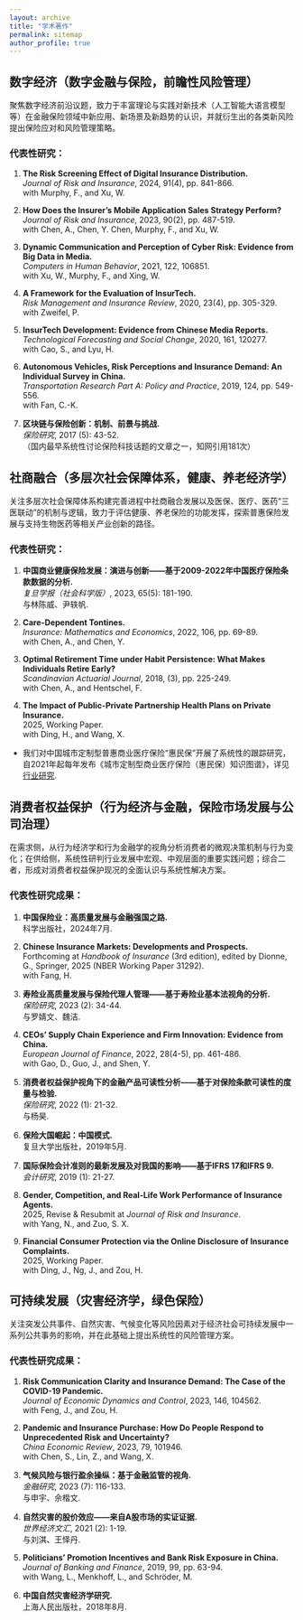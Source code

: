 ```yaml
---
layout: archive
title: "学术著作"
permalink: sitemap
author_profile: true
---
```



## 数字经济（数字金融与保险，前瞻性风险管理）

聚焦数字经济前沿议题，致力于丰富理论与实践对新技术（人工智能大语言模型等）在金融保险领域中新应用、新场景及新趋势的认识，并就衍生出的各类新风险提出保险应对和风险管理策略。

### 代表性研究：
1. **The Risk Screening Effect of Digital Insurance Distribution.**  
   *Journal of Risk and Insurance*, 2024, 91(4), pp. 841-866.  
   with Murphy, F., and Xu, W.

2. **How Does the Insurer’s Mobile Application Sales Strategy Perform?**  
   *Journal of Risk and Insurance*, 2023, 90(2), pp. 487-519.  
   with Chen, A., Chen, Y. Chen, Murphy, F., and Xu, W.

3. **Dynamic Communication and Perception of Cyber Risk: Evidence from Big Data in Media.**  
   *Computers in Human Behavior*, 2021, 122, 106851.  
   with Xu, W., Murphy, F., and Xing, W.

4. **A Framework for the Evaluation of InsurTech.**  
   *Risk Management and Insurance Review*, 2020, 23(4), pp. 305-329.  
   with Zweifel, P.

5. **InsurTech Development: Evidence from Chinese Media Reports.**  
   *Technological Forecasting and Social Change*, 2020, 161, 120277.  
   with Cao, S., and Lyu, H.

6. **Autonomous Vehicles, Risk Perceptions and Insurance Demand: An Individual Survey in China.**  
   *Transportation Research Part A: Policy and Practice*, 2019, 124, pp. 549-556.  
   with Fan, C.-K.

7. **区块链与保险创新：机制、前景与挑战.**  
   *保险研究*, 2017 (5): 43-52.  
   （国内最早系统性讨论保险科技话题的文章之一，知网引用181次）


## 社商融合（多层次社会保障体系，健康、养老经济学）

关注多层次社会保障体系构建完善进程中社商融合发展以及医保、医疗、医药“三医联动”的机制与逻辑，致力于评估健康、养老保险的功能发挥，探索普惠保险发展与支持生物医药等相关产业创新的路径。

### 代表性研究：
1. **中国商业健康保险发展：演进与创新——基于2009-2022年中国医疗保险条款数据的分析.**  
   *复旦学报（社会科学版）*, 2023, 65(5): 181-190.  
   与林陈威、尹轶帆.

2. **Care-Dependent Tontines.**  
   *Insurance: Mathematics and Economics*, 2022, 106, pp. 69-89.  
   with Chen, A., and Chen, Y.

3. **Optimal Retirement Time under Habit Persistence: What Makes Individuals Retire Early?**  
   *Scandinavian Actuarial Journal*, 2018, (3), pp. 225-249.  
   with Chen, A., and Hentschel, F.

4. **The Impact of Public-Private Partnership Health Plans on Private Insurance.**  
   2025, Working Paper.  
   with Ding, H., and Wang, X.

- 我们对中国城市定制型普惠商业医疗保险“惠民保”开展了系统性的跟踪研究，自2021年起每年发布《城市定制型商业医疗保险（惠民保）知识图谱》，详见 [行业研究](#).

## 消费者权益保护（行为经济与金融，保险市场发展与公司治理）

在需求侧，从行为经济学和行为金融学的视角分析消费者的微观决策机制与行为变化；在供给侧，系统性研判行业发展中宏观、中观层面的重要实践问题；综合二者，形成对消费者权益保护现况的全面认识与系统性解决方案。

### 代表性研究成果：
1. **中国保险业：高质量发展与金融强国之路.**  
   科学出版社，2024年7月.

2. **Chinese Insurance Markets: Developments and Prospects.**  
   Forthcoming at *Handbook of Insurance* (3rd edition), edited by Dionne, G., Springer, 2025 (NBER Working Paper 31292).  
   with Fang, H.

3. **寿险业高质量发展与保险代理人管理——基于寿险业基本法视角的分析.**  
   *保险研究*, 2023 (2): 34-44.  
   与罗婧文、魏洁.

4. **CEOs’ Supply Chain Experience and Firm Innovation: Evidence from China.**  
   *European Journal of Finance*, 2022, 28(4-5), pp. 461-486.  
   with Gao, D., Guo, J., and Shen, Y.

5. **消费者权益保护视角下的金融产品可读性分析——基于对保险条款可读性的度量与检验.**  
   *保险研究*, 2022 (1): 21-32.  
   与杨昊.

6. **保险大国崛起：中国模式.**  
   复旦大学出版社，2019年5月.

7. **国际保险会计准则的最新发展及对我国的影响——基于IFRS 17和IFRS 9.**  
   *会计研究*, 2019 (1): 21-27.

8. **Gender, Competition, and Real-Life Work Performance of Insurance Agents.**  
   2025, Revise & Resubmit at *Journal of Risk and Insurance*.  
   with Yang, N., and Zuo, S. X.

9. **Financial Consumer Protection via the Online Disclosure of Insurance Complaints.**  
   2025, Working Paper.  
   with Ding, J., Ng, J., and Zou, H.

## 可持续发展（灾害经济学，绿色保险）

关注突发公共事件、自然灾害、气候变化等风险因素对于经济社会可持续发展中一系列公共事务的影响，并在此基础上提出系统性的风险管理方案。

### 代表性研究成果：
1. **Risk Communication Clarity and Insurance Demand: The Case of the COVID-19 Pandemic.**  
   *Journal of Economic Dynamics and Control*, 2023, 146, 104562.  
   with Feng, J., and Zou, H.

2. **Pandemic and Insurance Purchase: How Do People Respond to Unprecedented Risk and Uncertainty?**  
   *China Economic Review*, 2023, 79, 101946.  
   with Chen, S., Lin, Z., and Wang, X.

3. **气候风险与银行盈余操纵：基于金融监管的视角.**  
   *金融研究*, 2023 (7): 116-133.  
   与申宇、佘楷文.

4. **自然灾害的股价效应——来自A股市场的实证证据.**  
   *世界经济文汇*, 2021 (2): 1-19.  
   与刘淇、王怿丹.

5. **Politicians’ Promotion Incentives and Bank Risk Exposure in China.**  
   *Journal of Banking and Finance*, 2019, 99, pp. 63-94.  
   with Wang, L., Menkhoff, L., and Schröder, M.

6. **中国自然灾害经济学研究.**  
   上海人民出版社，2018年8月.
